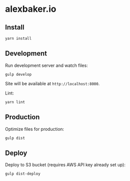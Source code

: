 # alexbaker.io

## Install

    yarn install

## Development

Run development server and watch files:

    gulp develop

Site will be available at `http://localhost:8000`.

Lint:

    yarn lint

## Production

Optimize files for production:

    gulp dist

## Deploy

Deploy to S3 bucket (requires AWS API key already set up):

    gulp dist-deploy